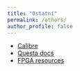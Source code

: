 ```yaml
---
title: "Ostatní"
permalink: /others/
author_profile: false
---
```


<!-- - [Astronomie](https://jcada.cz/astronomy/) -->
- [Calibre](https://calibre.jcadahoass.uk)
- [Questa docs](https://jcada.cz/questa_docs)
- [FPGA resources](https://jcada.cz/fpga_res)


